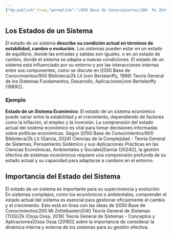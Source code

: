 ```yaml
---
{"dg-publish":true,"permalink":"/050 Base de Conocimientos/200  Mi Zettelkasten/100 Docencia/Org1/2025/Clase 06 Sistemas, Fundamentos, Propiedades, Principios Básicos/Zk Los Estados de un Sistema/","tags":["digitalGarden"]}
---
```


## Los Estados de un Sistema

El estado de un sistema **describe su condición actual en términos de estabilidad, cambio o evolución**. Los sistemas pueden estar en un estado de equilibrio, donde las entradas y salidas son iguales, o en un estado de cambio, donde el sistema se adapta a nuevas condiciones. El estado de un sistema está influenciado por su entorno y por las interacciones internas entre sus componentes, como se discute en [[050 Base de Conocimientos/900 Biblioteca/Zk Lit (von Bertalanffy, 1989) Teoría General de los Sistemas Fundamentos, Desarrollo, Aplicaciones\|von Bertalanffy (1989)]].

### Ejemplo

**Estado de un Sistema Económico**: El estado de un sistema económico puede variar entre la estabilidad y el crecimiento, dependiendo de factores como la inflación, el empleo y la inversión. La comprensión del estado actual del sistema económico es vital para tomar decisiones informadas sobre políticas económicas. Según [[050 Base de Conocimientos/900 Biblioteca/Zk Lit (García, 2024) Ciencias de la Complejidad - Teoría General de Sistemas, Pensamiento Sistémico y sus Aplicaciones Prácticas en las Ciencias Económicas, Ambientales y Sociales\|García (2024)]], la gestión efectiva de sistemas económicos requiere una comprensión profunda de su estado actual y su capacidad para adaptarse a cambios en el entorno.

## Importancia del Estado del Sistema

El estado de un sistema es importante para su supervivencia y evolución. En sistemas complejos, como los económicos o ambientales, comprender el estado actual del sistema es esencial para gestionar eficazmente el cambio y el crecimiento. Esto está en línea con las ideas de [[050 Base de Conocimientos/200  Mi Zettelkasten/040 Teoría General de Sistemas (TGS)/Zk (Ossa Ossa, 2016) Teoría General de Sistemas -  Conceptos y Aplicaciones\|Ossa Ossa (2016)]] sobre la importancia de considerar la dinámica interna y externa de los sistemas para su gestión efectiva.